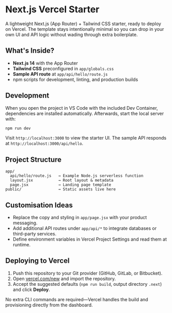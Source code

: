 # Next.js Vercel Starter

A lightweight Next.js (App Router) + Tailwind CSS starter, ready to deploy on Vercel. The template stays intentionally minimal so you can drop in your own UI and API logic without wading through extra boilerplate.

## What's Inside?
- **Next.js 14** with the App Router
- **Tailwind CSS** preconfigured in `app/globals.css`
- **Sample API route** at `app/api/hello/route.js`
- npm scripts for development, linting, and production builds

## Development
When you open the project in VS Code with the included Dev Container, dependencies are installed automatically. Afterwards, start the local server with:

```bash
npm run dev
```

Visit `http://localhost:3000` to view the starter UI. The sample API responds at `http://localhost:3000/api/hello`.

## Project Structure
```
app/
  api/hello/route.js   → Example Node.js serverless function
  layout.jsx           → Root layout & metadata
  page.jsx             → Landing page template
public/                → Static assets live here
```

## Customisation Ideas
- Replace the copy and styling in `app/page.jsx` with your product messaging.
- Add additional API routes under `app/api/*` to integrate databases or third-party services.
- Define environment variables in Vercel Project Settings and read them at runtime.

## Deploying to Vercel
1. Push this repository to your Git provider (GitHub, GitLab, or Bitbucket).
2. Open [vercel.com/new](https://vercel.com/new) and import the repository.
3. Accept the suggested defaults (`npm run build`, output directory `.next`) and click **Deploy**.

No extra CLI commands are required—Vercel handles the build and provisioning directly from the dashboard.
